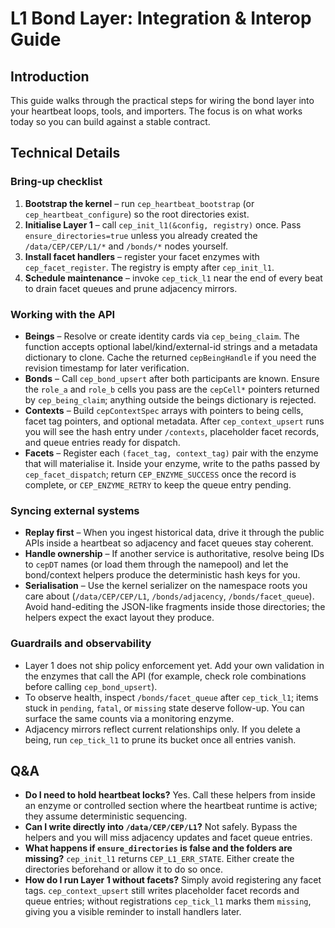 # L1 Bond Layer: Integration & Interop Guide

## Introduction
This guide walks through the practical steps for wiring the bond layer into your heartbeat loops, tools, and importers. The focus is on what works today so you can build against a stable contract.

## Technical Details
### Bring-up checklist
1. **Bootstrap the kernel** – run `cep_heartbeat_bootstrap` (or `cep_heartbeat_configure`) so the root directories exist.
2. **Initialise Layer 1** – call `cep_init_l1(&config, registry)` once. Pass `ensure_directories=true` unless you already created the `/data/CEP/CEP/L1/*` and `/bonds/*` nodes yourself.
3. **Install facet handlers** – register your facet enzymes with `cep_facet_register`. The registry is empty after `cep_init_l1`.
4. **Schedule maintenance** – invoke `cep_tick_l1` near the end of every beat to drain facet queues and prune adjacency mirrors.

### Working with the API
- **Beings** – Resolve or create identity cards via `cep_being_claim`. The function accepts optional label/kind/external-id strings and a metadata dictionary to clone. Cache the returned `cepBeingHandle` if you need the revision timestamp for later verification.
- **Bonds** – Call `cep_bond_upsert` after both participants are known. Ensure the `role_a` and `role_b` cells you pass are the `cepCell*` pointers returned by `cep_being_claim`; anything outside the beings dictionary is rejected.
- **Contexts** – Build `cepContextSpec` arrays with pointers to being cells, facet tag pointers, and optional metadata. After `cep_context_upsert` runs you will see the hash entry under `/contexts`, placeholder facet records, and queue entries ready for dispatch.
- **Facets** – Register each `(facet_tag, context_tag)` pair with the enzyme that will materialise it. Inside your enzyme, write to the paths passed by `cep_facet_dispatch`; return `CEP_ENZYME_SUCCESS` once the record is complete, or `CEP_ENZYME_RETRY` to keep the queue entry pending.

### Syncing external systems
- **Replay first** – When you ingest historical data, drive it through the public APIs inside a heartbeat so adjacency and facet queues stay coherent.
- **Handle ownership** – If another service is authoritative, resolve being IDs to `cepDT` names (or load them through the namepool) and let the bond/context helpers produce the deterministic hash keys for you.
- **Serialisation** – Use the kernel serializer on the namespace roots you care about (`/data/CEP/CEP/L1`, `/bonds/adjacency`, `/bonds/facet_queue`). Avoid hand-editing the JSON-like fragments inside those directories; the helpers expect the exact layout they produce.

### Guardrails and observability
- Layer 1 does not ship policy enforcement yet. Add your own validation in the enzymes that call the API (for example, check role combinations before calling `cep_bond_upsert`).
- To observe health, inspect `/bonds/facet_queue` after `cep_tick_l1`; items stuck in `pending`, `fatal`, or `missing` state deserve follow-up. You can surface the same counts via a monitoring enzyme.
- Adjacency mirrors reflect current relationships only. If you delete a being, run `cep_tick_l1` to prune its bucket once all entries vanish.

## Q&A
- **Do I need to hold heartbeat locks?** Yes. Call these helpers from inside an enzyme or controlled section where the heartbeat runtime is active; they assume deterministic sequencing.
- **Can I write directly into `/data/CEP/CEP/L1`?** Not safely. Bypass the helpers and you will miss adjacency updates and facet queue entries.
- **What happens if `ensure_directories` is false and the folders are missing?** `cep_init_l1` returns `CEP_L1_ERR_STATE`. Either create the directories beforehand or allow it to do so once.
- **How do I run Layer 1 without facets?** Simply avoid registering any facet tags. `cep_context_upsert` still writes placeholder facet records and queue entries; without registrations `cep_tick_l1` marks them `missing`, giving you a visible reminder to install handlers later.
